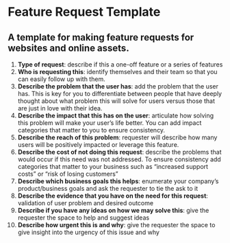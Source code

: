# Feature Request Template

## A template for making feature requests for websites and online assets.

1. **Type of request**: describe if this a one-off feature or a series of features
2. **Who is requesting this**: identify themselves and their team so that you can easily follow up with them.
3. **Describe the problem that the user has**: add the problem that the user has. This is key for you to differentiate between people that have deeply thought about what problem this will solve for users versus those that are just in love with their idea.
4. **Describe the impact that this has on the user**: articulate how solving this problem will make your user’s life better. You can add impact categories that matter to you to ensure consistency.
5. **Describe the reach of this problem**: requester will describe how many users will be positively impacted or leverage this feature.
6. **Describe the cost of not doing this request**: describe the problems that would occur if this need was not addressed. To ensure consistency add categories that matter to your business such as “increased support costs” or “risk of losing customers”
7. **Describe which business goals this helps**: enumerate your company’s product/business goals and ask the requester to tie the ask to it
8. **Describe the evidence that you have on the need for this request**: validation of user problem and desired outcome
9. **Describe if you have any ideas on how we may solve this**: give the requester the space to help and suggest ideas
10. **Describe how urgent this is and why**: give the requester the space to give insight into the urgency of this issue and why
